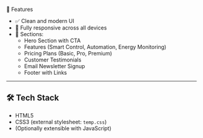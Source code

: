 🚀 Features

- ✅ Clean and modern UI
- 📱 Fully responsive across all devices
- 📌 Sections:
  - Hero Section with CTA
  - Features (Smart Control, Automation, Energy Monitoring)
  - Pricing Plans (Basic, Pro, Premium)
  - Customer Testimonials
  - Email Newsletter Signup
  - Footer with Links

---

## 🛠️ Tech Stack

- HTML5
- CSS3 (external stylesheet: `temp.css`)
- (Optionally extensible with JavaScript)
